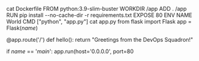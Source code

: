 cat Dockerfile 
FROM python:3.9-slim-buster
WORKDIR /app
ADD . /app
RUN pip install --no-cache-dir -r requirements.txt
EXPOSE 80
ENV NAME World
CMD ["python", "app.py"]
cat app.py 
from flask import Flask
app = Flask(_name_)

@app.route('/')
def hello():
    return "Greetings from the DevOps Squadron!"

if _name_ == '_main_':
    app.run(host='0.0.0.0', port=80
